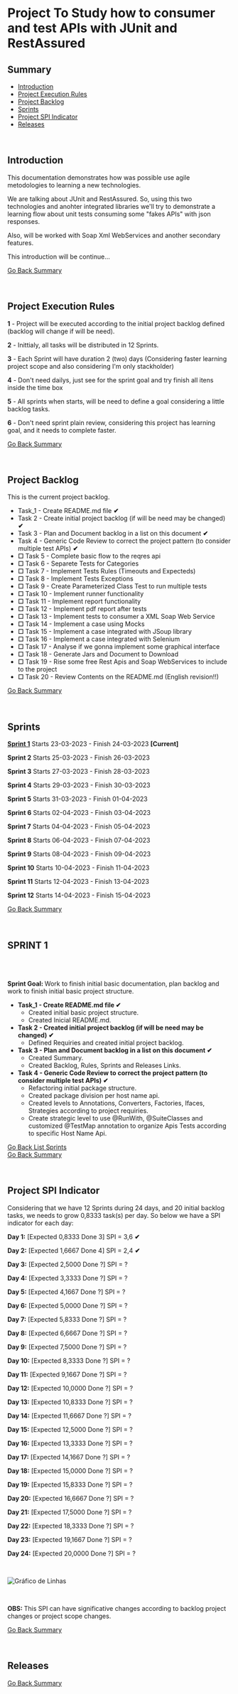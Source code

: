 <h1>Project To Study how to consumer and test APIs with JUnit and RestAssured</h1>

<h2 id="h2-summary">Summary</h2>

<ul>
    <li><a href="#h2-project-introduction">Introduction</a></li>
    <li><a href="#h2-project-rules">Project Execution Rules</a></li>
    <li><a href="#h2-project-backlog">Project Backlog</a></li>
    <li><a href="#h2-sprints">Sprints</a></li>
    <li><a href="#h2-spi">Project SPI Indicator</a></li>
    <li><a href="#h2-releases">Releases</a></li>
</ul>

<br>

<h2 id="h2-project-introduction">Introduction</h2>

<p>
    This documentation demonstrates how was possible use agile metodologies to learning a new technologies.
</p>
<p>
    We are talking about JUnit and RestAssured. So, using this two technologies and anohter integrated libraries 
    we'll try to demonstrate a learning flow about unit tests consuming some "fakes APIs" with json responses.
</p>
<p>
    Also, will be worked with Soap Xml WebServices and another secondary features.
</p>

<p> This introduction will be continue...</p>

<a href="#h2-summary">Go Back Summary</a>

<br>

<h2 id="h2-project-rules">Project Execution Rules</h2>

<p><b>1</b> - Project will be executed according to the initial project backlog defined (backlog will change if will be need).</p>
<p><b>2</b> - Inittialy, all tasks will be distributed in 12 Sprints.</p>
<p><b>3</b> - Each Sprint will have duration 2 (two) days (Considering faster learning project scope and also considering I'm only stackholder)</p>
<p><b>4</b> - Don't need dailys, just see for the sprint goal and try finish all itens inside the time box</p>
<p><b>5</b> - All sprints when starts, will be need to define a goal considering a little backlog tasks.</p>
<p><b>6</b> - Don't need sprint plain review, considering this project has learning goal, and it needs to complete faster.</p>

<a href="#h2-summary">Go Back Summary</a>

<br>

<h2 id="h2-project-backlog">Project Backlog</h2>

<p>This is the current project backlog.</p>

<ul>
    <li>Task_1 - Create README.md file <b>✔</b></li>
    <li>Task 2 - Create initial project backlog (if will be need may be changed) <b>✔</b></li>
    <li>Task 3 - Plan and Document backlog in a list on this document <b>✔</b></li>
    <li>Task 4 - Generic Code Review to correct the project pattern (to consider multiple test APIs) <b>✔</b></li>
    <li><b>☐</b> Task 5 - Complete basic flow to the reqres api</li>
    <li><b>☐</b> Task 6 - Separete Tests for Categories</li>
    <li><b>☐</b> Task 7 - Implement Tests Rules (Timeouts and Expecteds)</li>
    <li><b>☐</b> Task 8 - Implement Tests Exceptions</li>
    <li><b>☐</b> Task 9 - Create Parameterized Class Test to run multiple tests</li>
    <li><b>☐</b> Task 10 - Implement runner functionality</li>
    <li><b>☐</b> Task 11 - Implement report functionality</li>
    <li><b>☐</b> Task 12 - Implement pdf report after tests</li>
    <li><b>☐</b> Task 13 - Implement tests to consumer a XML Soap Web Service</li>
    <li><b>☐</b> Task 14 - Implement a case using Mocks</li>
    <li><b>☐</b> Task 15 - Implement a case integrated with JSoup library</li>
    <li><b>☐</b> Task 16 - Implement a case integrated with Selenium</li>
    <li><b>☐</b> Task 17 - Analyse if we gonna implement some graphical interface</li>
    <li><b>☐</b> Task 18 - Generate Jars and Document to Download</li>
    <li><b>☐</b> Task 19 - Rise some free Rest Apis and Soap WebServices to include to the project</li>
    <li><b>☐</b> Task 20 - Review Contents on the README.md (English revision!!)</li>
</ul>

<a href="#h2-summary">Go Back Summary</a>

<br>

<h2 id="h2-sprints">Sprints</h2>

<p><b><a href="#h2-sprint1"> Sprint 1</a></b> Starts 23-03-2023 - Finish 24-03-2023 <b>[Current]</b></p>
<p><b> Sprint 2</b> Starts 25-03-2023 - Finish 26-03-2023</p>
<p><b> Sprint 3</b> Starts 27-03-2023 - Finish 28-03-2023</p>
<p><b> Sprint 4</b> Starts 29-03-2023 - Finish 30-03-2023</p>
<p><b> Sprint 5</b> Starts 31-03-2023 - Finish 01-04-2023</p>
<p><b> Sprint 6</b> Starts 02-04-2023 - Finish 03-04-2023</p>
<p><b> Sprint 7</b> Starts 04-04-2023 - Finish 05-04-2023</p>
<p><b> Sprint 8</b> Starts 06-04-2023 - Finish 07-04-2023</p>
<p><b> Sprint 9</b> Starts 08-04-2023 - Finish 09-04-2023</p>
<p><b> Sprint 10</b> Starts 10-04-2023 - Finish 11-04-2023</p>
<p><b> Sprint 11</b> Starts 12-04-2023 - Finish 13-04-2023</p>
<p><b> Sprint 12</b> Starts 14-04-2023 - Finish 15-04-2023</p>

<a href="#h2-summary">Go Back Summary</a>

<br>

<h2 id="h2-sprint1">SPRINT 1</h2><br>

<br>

<p>
<b>Sprint Goal: </b> Work to finish initial basic documentation, plan backlog and work to finish 
initial basic project structure.
</p>

<ul>   
    <li><b> Task_1 - Create README.md file ✔</b> <br>
        <ul>
            <li>Created initial basic project structure.</li>
            <li>Created Inicial README.md.</li>
        </ul>
    </li>
    <li><b> Task 2 - Created initial project backlog (if will be need may be changed) ✔</b> <br>
        <ul>
            <li>Defined Requiries and created initial project backlog.</li>
        </ul>
    </li>
    <li><b> Task 3 - Plan and Document backlog in a list on this document ✔</b> <br>
        <ul>
            <li>Created Summary.</li>
            <li>Created Backlog, Rules, Sprints and Releases Links.</li>
        </ul>
    </li>
    <li><b> Task 4 - Generic Code Review to correct the project pattern (to consider multiple test APIs) ✔</b> <br>
        <ul>
            <li>Refactoring initial package structure.</li>
            <li>Created package division per host name api.</li>
            <li>Created levels to Annotations, Converters, Factories, Ifaces, Strategies according to project requiries.</li>
            <li>Create strategic level to use @RunWith, @SuiteClasses and customized @TestMap annotation to organize Apis Tests according to specific Host Name Api.</li>
        </ul>
    </li>
</ul>

<a href="#h2-sprints">Go Back List Sprints</a><br>
<a href="#h2-summary">Go Back Summary</a>

<br>

<h2 id="h2-spi">Project SPI Indicator</h2>

<p>
    Considering that we have 12 Sprints during 24 days, and 20 initial backlog tasks, 
    we needs to grow 0,8333 task(s) per day. So below we have a SPI indicator for each day:
</p>

<p><b>Day 1:</b> [Expected 0,8333 Done 3] SPI = 3,6 <b>✔</b></p>
<p><b>Day 2:</b> [Expected 1,6667 Done 4] SPI = 2,4 <b>✔</b></p>
<p><b>Day 3:</b> [Expected 2,5000 Done ?] SPI = ?  </p>
<p><b>Day 4:</b> [Expected 3,3333 Done ?] SPI = ?  </p>
<p><b>Day 5:</b> [Expected 4,1667 Done ?] SPI = ?  </p>
<p><b>Day 6:</b> [Expected 5,0000 Done ?] SPI = ?  </p>
<p><b>Day 7:</b> [Expected 5,8333 Done ?] SPI = ?  </p>
<p><b>Day 8:</b> [Expected 6,6667 Done ?] SPI = ?  </p>
<p><b>Day 9:</b> [Expected 7,5000 Done ?] SPI = ?  </p>
<p><b>Day 10:</b> [Expected 8,3333 Done ?] SPI = ?  </p>
<p><b>Day 11:</b> [Expected 9,1667 Done ?] SPI = ?  </p>
<p><b>Day 12:</b> [Expected 10,0000 Done ?] SPI = ?  </p>
<p><b>Day 13:</b> [Expected 10,8333 Done ?] SPI = ?  </p>
<p><b>Day 14:</b> [Expected 11,6667 Done ?] SPI = ?  </p>
<p><b>Day 15:</b> [Expected 12,5000 Done ?] SPI = ?  </p>
<p><b>Day 16:</b> [Expected 13,3333 Done ?] SPI = ?  </p>
<p><b>Day 17:</b> [Expected 14,1667 Done ?] SPI = ?  </p>
<p><b>Day 18:</b> [Expected 15,0000 Done ?] SPI = ?  </p>
<p><b>Day 19:</b> [Expected 15,8333 Done ?] SPI = ?  </p>
<p><b>Day 20:</b> [Expected 16,6667 Done ?] SPI = ?  </p>
<p><b>Day 21:</b> [Expected 17,5000 Done ?] SPI = ?  </p>
<p><b>Day 22:</b> [Expected 18,3333 Done ?] SPI = ?  </p>
<p><b>Day 23:</b> [Expected 19,1667 Done ?] SPI = ?  </p>
<p><b>Day 24:</b> [Expected 20,0000 Done ?] SPI = ?  </p>

<br>

![Gráfico de Linhas](https://raw.githubusercontent.com/devBino/file_repo/master/study_junit_plus_restassured/spi/grafico_spi.png)

<br>

<p>
<b>OBS: </b> This SPI can have significative changes according to backlog project changes or project scope changes.
</p>

<a href="#h2-summary">Go Back Summary</a>

<br>

<h2 id="h2-releases">Releases</h2>

<a href="#h2-summary">Go Back Summary</a>

<br>